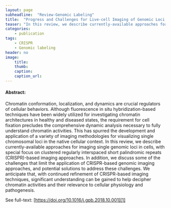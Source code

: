 ```yaml
---
layout: page
subheadline:  "Review-Genomic Labeling"
title:  "Progress and Challenges for Live-cell Imaging of Genomic Loci Using CRISPR-based Platforms"
teaser: "In this review, we describe currently-available approaches for imaging single genomic loci in cells, with special focus on clustered regularly interspaced short palindromic repeats (CRISPR)-based imaging approaches."
categories:
    - publication
tags:
    - CRISPR
    - Genomic labeling
header: no
image:
    title: 
    thumb: 
    caption: 
    caption_url: 
---
```



#### Abstract:

Chromatin conformation, localization, and dynamics are crucial regulators of cellular behaviors. Although fluorescence in situ hybridization-based techniques have been widely utilized for investigating chromatin architectures in healthy and diseased states, the requirement for cell fixation precludes the comprehensive dynamic analysis necessary to fully understand chromatin activities. This has spurred the development and application of a variety of imaging methodologies for visualizing single chromosomal loci in the native cellular context. In this review, we describe currently-available approaches for imaging single genomic loci in cells, with special focus on clustered regularly interspaced short palindromic repeats (CRISPR)-based imaging approaches. In addition, we discuss some of the challenges that limit the application of CRISPR-based genomic imaging approaches, and potential solutions to address these challenges. We anticipate that, with continued refinement of CRISPR-based imaging techniques, significant understanding can be gained to help decipher chromatin activities and their relevance to cellular physiology and pathogenesis.

See full-text: [https://doi.org/10.1016/j.gpb.2018.10.001][1]

 [1]: https://doi.org/10.1016/j.gpb.2018.10.001